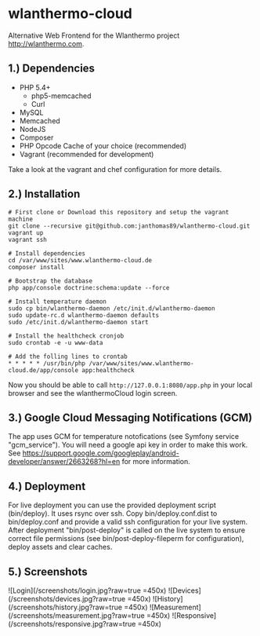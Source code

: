 wlanthermo-cloud
==============

Alternative Web Frontend for the Wlanthermo project <http://wlanthermo.com>.


1.) Dependencies
------------
- PHP 5.4+
    - php5-memcached
    - Curl
- MySQL
- Memcached
- NodeJS
- Composer
- PHP Opcode Cache of your choice (recommended)
- Vagrant (recommended for development)

Take a look at the vagrant and chef configuration for more details.


2.) Installation
------------
```
# First clone or Download this repository and setup the vagrant machine
git clone --recursive git@github.com:janthomas89/wlanthermo-cloud.git
vagrant up
vagrant ssh
```

```
# Install dependencies
cd /var/www/sites/www.wlanthermo-cloud.de
composer install
```

```
# Bootstrap the database
php app/console doctrine:schema:update --force
```

```
# Install temperature daemon
sudo cp bin/wlanthermo-daemon /etc/init.d/wlanthermo-daemon
sudo update-rc.d wlanthermo-daemon defaults
sudo /etc/init.d/wlanthermo-daemon start
```

```
# Install the healthcheck cronjob
sudo crontab -e -u www-data

# Add the folling lines to crontab
* * * * * /usr/bin/php /var/www/sites/www.wlanthermo-cloud.de/app/console app:healthcheck
```

Now you should be able to call ```http://127.0.0.1:8080/app.php``` in your local browser and see the wlanthermoCloud login screen.


3.) Google Cloud Messaging Notifications (GCM)
------------
The app uses GCM for temperature notofications (see Symfony service "gcm_service"). You will need a google api key in order to make this work. See https://support.google.com/googleplay/android-developer/answer/2663268?hl=en for more information.


4.) Deployment
------------
For live deployment you can use the provided deployment script (bin/deploy). It uses rsync over ssh. Copy bin/deploy.conf.dist to bin/deploy.conf and provide a valid ssh configuration for your live system. After deployment "bin/post-deploy" is called on the live system to ensure correct file permissions (see bin/post-deploy-fileperm for configuration), deploy assets and clear caches.


5.) Screenshots
------------
![Login](/screenshots/login.jpg?raw=true =450x)
![Devices](/screenshots/devices.jpg?raw=true =450x)
![History](/screenshots/history.jpg?raw=true =450x)
![Measurement](/screenshots/measurement.jpg?raw=true =450x)
![Responsive](/screenshots/responsive.jpg?raw=true =450x)
